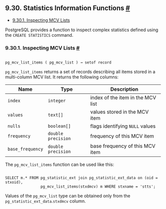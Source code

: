 ## 9.30. Statistics Information Functions [#](#FUNCTIONS-STATISTICS)

* [9.30.1. Inspecting MCV Lists](functions-statistics.html#FUNCTIONS-STATISTICS-MCV)

PostgreSQL provides a function to inspect complex statistics defined using the `CREATE STATISTICS` command.

### 9.30.1. Inspecting MCV Lists [#](#FUNCTIONS-STATISTICS-MCV)

```

pg_mcv_list_items ( pg_mcv_list ) → setof record
```

`pg_mcv_list_items` returns a set of records describing all items stored in a multi-column MCV list. It returns the following columns:

| Name             | Type               | Description                       |
| ---------------- | ------------------ | --------------------------------- |
| `index`          | `integer`          | index of the item in the MCV list |
| `values`         | `text[]`           | values stored in the MCV item     |
| `nulls`          | `boolean[]`        | flags identifying `NULL` values   |
| `frequency`      | `double precision` | frequency of this MCV item        |
| `base_frequency` | `double precision` | base frequency of this MCV item   |

The `pg_mcv_list_items` function can be used like this:

```

SELECT m.* FROM pg_statistic_ext join pg_statistic_ext_data on (oid = stxoid),
                pg_mcv_list_items(stxdmcv) m WHERE stxname = 'stts';
```

Values of the `pg_mcv_list` type can be obtained only from the `pg_statistic_ext_data`.`stxdmcv` column.